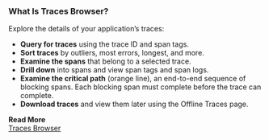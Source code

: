 ### What Is Traces Browser? 

Explore the details of your application’s traces: 

* **Query for traces** using the trace ID and span tags. 
* **Sort traces** by outliers, most errors, longest, and more. 
* **Examine the spans** that belong to a selected trace. 
* **Drill down** into spans and view span tags and span logs. 
* **Examine the critical path** (orange line), an end-to-end sequence of blocking spans. Each blocking span must complete before the trace can complete. 
* **Download traces** and view them later using the Offline Traces page. 

**Read More**<br/>
[Traces Browser ](https://docs.wavefront.com/tracing_traces_browser.html)
